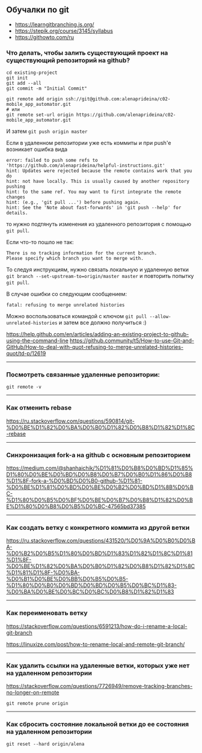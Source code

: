## Обучалки по git
- https://learngitbranching.js.org/
- https://stepik.org/course/3145/syllabus
- https://githowto.com/ru


### Что делать, чтобы залить существующий проект на существующий репозиторий на github? 

```
cd existing-project
git init
git add --all
git commit -m "Initial Commit"

git remote add origin ssh://git@github.com:alenaprideina/c02-mobile_app_automator.git
# или 
git remote set-url origin https://github.com/alenaprideina/c02-mobile_app_automator.git
```
И затем `git push origin master`


Если в удаленном репозитории уже есть коммиты и при push'е возникает ошибка вида 
```
error: failed to push some refs to 'https://github.com/alenaprideina/helpful-instructions.git'
hint: Updates were rejected because the remote contains work that you do
hint: not have locally. This is usually caused by another repository pushing
hint: to the same ref. You may want to first integrate the remote changes
hint: (e.g., 'git pull ...') before pushing again.
hint: See the 'Note about fast-forwards' in 'git push --help' for details.
```
то нужно подтянуть изменения из удаленного репозитория с помощью `git pull`. 


Если что-то пошло не так:
```
There is no tracking information for the current branch.
Please specify which branch you want to merge with.
``` 
То следуя инструкциям, нужно связать локальную и удаленную ветки `git branch --set-upstream-to=origin/master master` и повторить попытку `git pull`.

В случае ошибки со следующим сообщением:
```
fatal: refusing to merge unrelated histories
```

Можно воспользоваться командой с ключом `git pull --allow-unrelated-histories` и затем все должно получиться :) 

https://help.github.com/en/articles/adding-an-existing-project-to-github-using-the-command-line
https://github.community/t5/How-to-use-Git-and-GitHub/How-to-deal-with-quot-refusing-to-merge-unrelated-histories-quot/td-p/12619

---

### Посмотреть связанные удаленные репозитории: 
`git remote -v`

---

### Как отменить rebase

https://ru.stackoverflow.com/questions/590814/git-%D0%BE%D1%82%D0%BA%D0%B0%D1%82%D0%B8%D1%82%D1%8C-rebase

---

### Синхронизация fork-a на github с основным репозиторием

https://medium.com/@shanhaichik/%D1%81%D0%B8%D0%BD%D1%85%D1%80%D0%BE%D0%BD%D0%B8%D0%B7%D0%B0%D1%86%D0%B8%D1%8F-fork-a-%D0%BD%D0%B0-github-%D1%81-%D0%BE%D1%81%D0%BD%D0%BE%D0%B2%D0%BD%D1%8B%D0%BC-%D1%80%D0%B5%D0%BF%D0%BE%D0%B7%D0%B8%D1%82%D0%BE%D1%80%D0%B8%D0%B5%D0%BC-47565bd37385

---

### Как создать ветку с конкретного коммита из другой ветки

https://ru.stackoverflow.com/questions/431520/%D0%9A%D0%B0%D0%BA-%D0%B2%D0%B5%D1%80%D0%BD%D1%83%D1%82%D1%8C%D1%81%D1%8F-%D0%BE%D1%82%D0%BA%D0%B0%D1%82%D0%B8%D1%82%D1%8C%D1%81%D1%8F-%D0%BA-%D0%B1%D0%BE%D0%BB%D0%B5%D0%B5-%D1%80%D0%B0%D0%BD%D0%BD%D0%B5%D0%BC%D1%83-%D0%BA%D0%BE%D0%BC%D0%BC%D0%B8%D1%82%D1%83

---

### Как переименовать ветку

https://stackoverflow.com/questions/6591213/how-do-i-rename-a-local-git-branch

https://linuxize.com/post/how-to-rename-local-and-remote-git-branch/

--- 

### Как удалить ссылки на удаленные ветки, которых уже нет на удаленном репозитории
https://stackoverflow.com/questions/7726949/remove-tracking-branches-no-longer-on-remote

`git remote prune origin`

---

### Как сбросить состояние локальной ветки до ее состояния на удаленном репозитории
`git reset --hard origin/alena`
